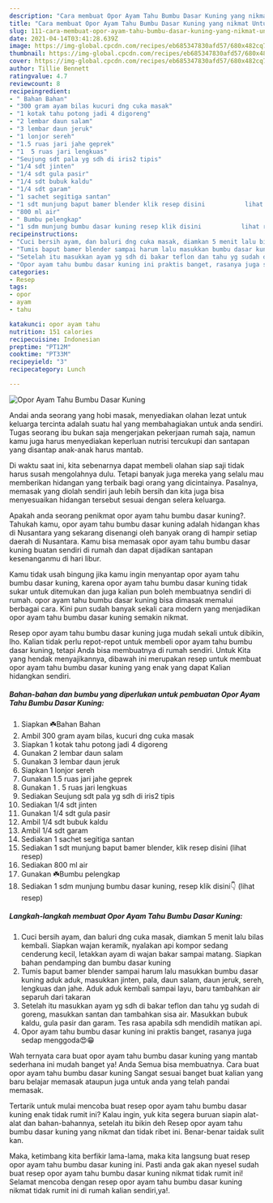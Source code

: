 ```yaml
---
description: "Cara membuat Opor Ayam Tahu Bumbu Dasar Kuning yang nikmat Untuk Jualan"
title: "Cara membuat Opor Ayam Tahu Bumbu Dasar Kuning yang nikmat Untuk Jualan"
slug: 111-cara-membuat-opor-ayam-tahu-bumbu-dasar-kuning-yang-nikmat-untuk-jualan
date: 2021-04-14T03:41:28.639Z
image: https://img-global.cpcdn.com/recipes/eb685347830afd57/680x482cq70/opor-ayam-tahu-bumbu-dasar-kuning-foto-resep-utama.jpg
thumbnail: https://img-global.cpcdn.com/recipes/eb685347830afd57/680x482cq70/opor-ayam-tahu-bumbu-dasar-kuning-foto-resep-utama.jpg
cover: https://img-global.cpcdn.com/recipes/eb685347830afd57/680x482cq70/opor-ayam-tahu-bumbu-dasar-kuning-foto-resep-utama.jpg
author: Tillie Bennett
ratingvalue: 4.7
reviewcount: 8
recipeingredient:
- " Bahan Bahan"
- "300 gram ayam bilas kucuri dng cuka masak"
- "1 kotak tahu potong jadi 4 digoreng"
- "2 lembar daun salam"
- "3 lembar daun jeruk"
- "1 lonjor sereh"
- "1.5 ruas jari jahe geprek"
- "1  5 ruas jari lengkuas"
- "Seujung sdt pala yg sdh di iris2 tipis"
- "1/4 sdt jinten"
- "1/4 sdt gula pasir"
- "1/4 sdt bubuk kaldu"
- "1/4 sdt garam"
- "1 sachet segitiga santan"
- "1 sdt munjung baput bamer blender klik resep disini           lihat resep"
- "800 ml air"
- " Bumbu pelengkap"
- "1 sdm munjung bumbu dasar kuning resep klik disini           lihat resep"
recipeinstructions:
- "Cuci bersih ayam, dan baluri dng cuka masak, diamkan 5 menit lalu bilas kembali. Siapkan wajan keramik, nyalakan api kompor sedang cenderung kecil, letakkan ayam di wajan bakar sampai matang. Siapkan bahan pendamping dan bumbu dasar kuning"
- "Tumis baput bamer blender sampai harum lalu masukkan bumbu dasar kuning aduk aduk, masukkan jinten, pala, daun salam, daun jeruk, sereh, lengkuas dan jahe. Aduk aduk kembali sampai layu, baru tambahkan air separuh dari takaran"
- "Setelah itu masukkan ayam yg sdh di bakar teflon dan tahu yg sudah di goreng, masukkan santan dan tambahkan sisa air. Masukkan bubuk kaldu, gula pasir dan garam. Tes rasa apabila sdh mendidih matikan api."
- "Opor ayam tahu bumbu dasar kuning ini praktis banget, rasanya juga sedap menggoda😍😁"
categories:
- Resep
tags:
- opor
- ayam
- tahu

katakunci: opor ayam tahu 
nutrition: 151 calories
recipecuisine: Indonesian
preptime: "PT12M"
cooktime: "PT33M"
recipeyield: "3"
recipecategory: Lunch

---
```



![Opor Ayam Tahu Bumbu Dasar Kuning](https://img-global.cpcdn.com/recipes/eb685347830afd57/680x482cq70/opor-ayam-tahu-bumbu-dasar-kuning-foto-resep-utama.jpg)

Andai anda seorang yang hobi masak, menyediakan olahan lezat untuk keluarga tercinta adalah suatu hal yang membahagiakan untuk anda sendiri. Tugas seorang ibu bukan saja mengerjakan pekerjaan rumah saja, namun kamu juga harus menyediakan keperluan nutrisi tercukupi dan santapan yang disantap anak-anak harus mantab.

Di waktu  saat ini, kita sebenarnya dapat membeli olahan siap saji tidak harus susah mengolahnya dulu. Tetapi banyak juga mereka yang selalu mau memberikan hidangan yang terbaik bagi orang yang dicintainya. Pasalnya, memasak yang diolah sendiri jauh lebih bersih dan kita juga bisa menyesuaikan hidangan tersebut sesuai dengan selera keluarga. 



Apakah anda seorang penikmat opor ayam tahu bumbu dasar kuning?. Tahukah kamu, opor ayam tahu bumbu dasar kuning adalah hidangan khas di Nusantara yang sekarang disenangi oleh banyak orang di hampir setiap daerah di Nusantara. Kamu bisa memasak opor ayam tahu bumbu dasar kuning buatan sendiri di rumah dan dapat dijadikan santapan kesenanganmu di hari libur.

Kamu tidak usah bingung jika kamu ingin menyantap opor ayam tahu bumbu dasar kuning, karena opor ayam tahu bumbu dasar kuning tidak sukar untuk ditemukan dan juga kalian pun boleh membuatnya sendiri di rumah. opor ayam tahu bumbu dasar kuning bisa dimasak memalui berbagai cara. Kini pun sudah banyak sekali cara modern yang menjadikan opor ayam tahu bumbu dasar kuning semakin nikmat.

Resep opor ayam tahu bumbu dasar kuning juga mudah sekali untuk dibikin, lho. Kalian tidak perlu repot-repot untuk membeli opor ayam tahu bumbu dasar kuning, tetapi Anda bisa membuatnya di rumah sendiri. Untuk Kita yang hendak menyajikannya, dibawah ini merupakan resep untuk membuat opor ayam tahu bumbu dasar kuning yang enak yang dapat Kalian hidangkan sendiri.

<!--inarticleads1-->

##### Bahan-bahan dan bumbu yang diperlukan untuk pembuatan Opor Ayam Tahu Bumbu Dasar Kuning:

1. Siapkan  ☘️Bahan Bahan
1. Ambil 300 gram ayam bilas, kucuri dng cuka masak
1. Siapkan 1 kotak tahu potong jadi 4 digoreng
1. Gunakan 2 lembar daun salam
1. Gunakan 3 lembar daun jeruk
1. Siapkan 1 lonjor sereh
1. Gunakan 1.5 ruas jari jahe geprek
1. Gunakan 1 . 5 ruas jari lengkuas
1. Sediakan Seujung sdt pala yg sdh di iris2 tipis
1. Sediakan 1/4 sdt jinten
1. Gunakan 1/4 sdt gula pasir
1. Ambil 1/4 sdt bubuk kaldu
1. Ambil 1/4 sdt garam
1. Sediakan 1 sachet segitiga santan
1. Sediakan 1 sdt munjung baput bamer blender, klik resep disini           (lihat resep)
1. Sediakan 800 ml air
1. Gunakan  ☘️Bumbu pelengkap
1. Sediakan 1 sdm munjung bumbu dasar kuning, resep klik disini👇           (lihat resep)




<!--inarticleads2-->

##### Langkah-langkah membuat Opor Ayam Tahu Bumbu Dasar Kuning:

1. Cuci bersih ayam, dan baluri dng cuka masak, diamkan 5 menit lalu bilas kembali. Siapkan wajan keramik, nyalakan api kompor sedang cenderung kecil, letakkan ayam di wajan bakar sampai matang. Siapkan bahan pendamping dan bumbu dasar kuning
1. Tumis baput bamer blender sampai harum lalu masukkan bumbu dasar kuning aduk aduk, masukkan jinten, pala, daun salam, daun jeruk, sereh, lengkuas dan jahe. Aduk aduk kembali sampai layu, baru tambahkan air separuh dari takaran
1. Setelah itu masukkan ayam yg sdh di bakar teflon dan tahu yg sudah di goreng, masukkan santan dan tambahkan sisa air. Masukkan bubuk kaldu, gula pasir dan garam. Tes rasa apabila sdh mendidih matikan api.
1. Opor ayam tahu bumbu dasar kuning ini praktis banget, rasanya juga sedap menggoda😍😁




Wah ternyata cara buat opor ayam tahu bumbu dasar kuning yang mantab sederhana ini mudah banget ya! Anda Semua bisa membuatnya. Cara buat opor ayam tahu bumbu dasar kuning Sangat sesuai banget buat kalian yang baru belajar memasak ataupun juga untuk anda yang telah pandai memasak.

Tertarik untuk mulai mencoba buat resep opor ayam tahu bumbu dasar kuning enak tidak rumit ini? Kalau ingin, yuk kita segera buruan siapin alat-alat dan bahan-bahannya, setelah itu bikin deh Resep opor ayam tahu bumbu dasar kuning yang nikmat dan tidak ribet ini. Benar-benar taidak sulit kan. 

Maka, ketimbang kita berfikir lama-lama, maka kita langsung buat resep opor ayam tahu bumbu dasar kuning ini. Pasti anda gak akan nyesel sudah buat resep opor ayam tahu bumbu dasar kuning nikmat tidak rumit ini! Selamat mencoba dengan resep opor ayam tahu bumbu dasar kuning nikmat tidak rumit ini di rumah kalian sendiri,ya!.


